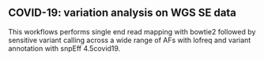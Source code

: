 COVID-19: variation analysis on WGS SE data
-------------------------------------------

This workflows performs single end read mapping with bowtie2 followed by
sensitive variant calling across a wide range of AFs with lofreq and variant
annotation with snpEff 4.5covid19.
